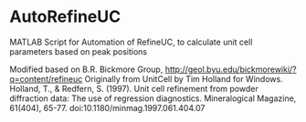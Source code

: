 # AutoRefineUC
MATLAB Script for Automation of RefineUC, to calculate unit cell parameters based on peak positions

Modified based on B.R. Bickmore Group, http://geol.byu.edu/bickmorewiki/?q=content/refineuc
Originally from UnitCell by Tim Holland for Windows.
Holland, T., & Redfern, S. (1997). Unit cell refinement from powder diffraction data: The use of regression diagnostics. Mineralogical Magazine, 61(404), 65-77. doi:10.1180/minmag.1997.061.404.07

